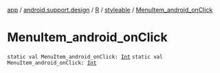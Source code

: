 [app](../../../index.md) / [android.support.design](../../index.md) / [R](../index.md) / [styleable](index.md) / [MenuItem_android_onClick](.)

# MenuItem_android_onClick

`static val MenuItem_android_onClick: `[`Int`](https://kotlinlang.org/api/latest/jvm/stdlib/kotlin/-int/index.html)
`static val MenuItem_android_onClick: `[`Int`](https://kotlinlang.org/api/latest/jvm/stdlib/kotlin/-int/index.html)